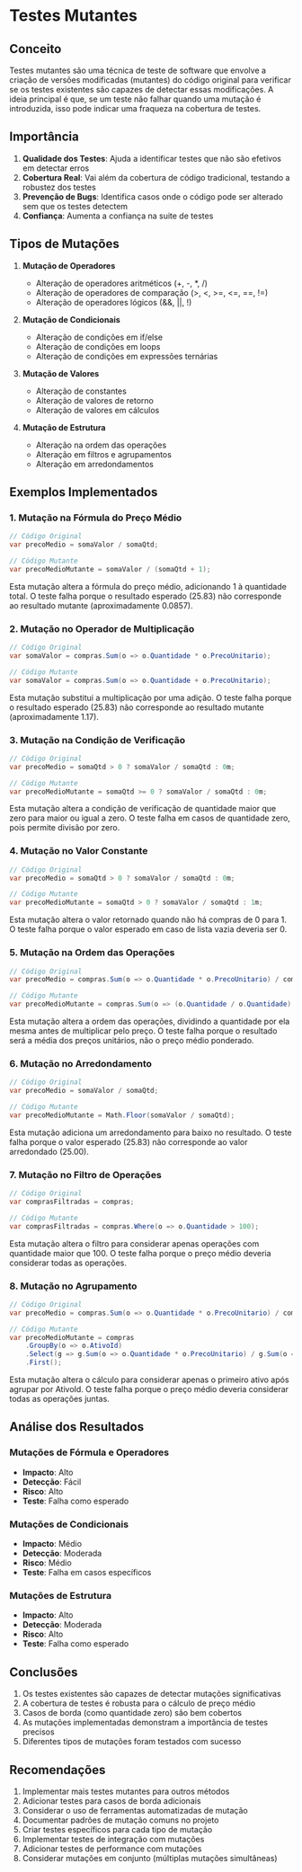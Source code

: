 # Testes Mutantes

## Conceito
Testes mutantes são uma técnica de teste de software que envolve a criação de versões modificadas (mutantes) do código original para verificar se os testes existentes são capazes de detectar essas modificações. A ideia principal é que, se um teste não falhar quando uma mutação é introduzida, isso pode indicar uma fraqueza na cobertura de testes.

## Importância
1. **Qualidade dos Testes**: Ajuda a identificar testes que não são efetivos em detectar erros
2. **Cobertura Real**: Vai além da cobertura de código tradicional, testando a robustez dos testes
3. **Prevenção de Bugs**: Identifica casos onde o código pode ser alterado sem que os testes detectem
4. **Confiança**: Aumenta a confiança na suite de testes

## Tipos de Mutações
1. **Mutação de Operadores**
   - Alteração de operadores aritméticos (+, -, *, /)
   - Alteração de operadores de comparação (>, <, >=, <=, ==, !=)
   - Alteração de operadores lógicos (&&, ||, !)

2. **Mutação de Condicionais**
   - Alteração de condições em if/else
   - Alteração de condições em loops
   - Alteração de condições em expressões ternárias

3. **Mutação de Valores**
   - Alteração de constantes
   - Alteração de valores de retorno
   - Alteração de valores em cálculos

4. **Mutação de Estrutura**
   - Alteração na ordem das operações
   - Alteração em filtros e agrupamentos
   - Alteração em arredondamentos

## Exemplos Implementados

### 1. Mutação na Fórmula do Preço Médio
```csharp
// Código Original
var precoMedio = somaValor / somaQtd;

// Código Mutante
var precoMedioMutante = somaValor / (somaQtd + 1);
```
Esta mutação altera a fórmula do preço médio, adicionando 1 à quantidade total. O teste falha porque o resultado esperado (25.83) não corresponde ao resultado mutante (aproximadamente 0.0857).

### 2. Mutação no Operador de Multiplicação
```csharp
// Código Original
var somaValor = compras.Sum(o => o.Quantidade * o.PrecoUnitario);

// Código Mutante
var somaValor = compras.Sum(o => o.Quantidade + o.PrecoUnitario);
```
Esta mutação substitui a multiplicação por uma adição. O teste falha porque o resultado esperado (25.83) não corresponde ao resultado mutante (aproximadamente 1.17).

### 3. Mutação na Condição de Verificação
```csharp
// Código Original
var precoMedio = somaQtd > 0 ? somaValor / somaQtd : 0m;

// Código Mutante
var precoMedioMutante = somaQtd >= 0 ? somaValor / somaQtd : 0m;
```
Esta mutação altera a condição de verificação de quantidade maior que zero para maior ou igual a zero. O teste falha em casos de quantidade zero, pois permite divisão por zero.

### 4. Mutação no Valor Constante
```csharp
// Código Original
var precoMedio = somaQtd > 0 ? somaValor / somaQtd : 0m;

// Código Mutante
var precoMedioMutante = somaQtd > 0 ? somaValor / somaQtd : 1m;
```
Esta mutação altera o valor retornado quando não há compras de 0 para 1. O teste falha porque o valor esperado em caso de lista vazia deveria ser 0.

### 5. Mutação na Ordem das Operações
```csharp
// Código Original
var precoMedio = compras.Sum(o => o.Quantidade * o.PrecoUnitario) / compras.Sum(o => o.Quantidade);

// Código Mutante
var precoMedioMutante = compras.Sum(o => (o.Quantidade / o.Quantidade) * o.PrecoUnitario);
```
Esta mutação altera a ordem das operações, dividindo a quantidade por ela mesma antes de multiplicar pelo preço. O teste falha porque o resultado será a média dos preços unitários, não o preço médio ponderado.

### 6. Mutação no Arredondamento
```csharp
// Código Original
var precoMedio = somaValor / somaQtd;

// Código Mutante
var precoMedioMutante = Math.Floor(somaValor / somaQtd);
```
Esta mutação adiciona um arredondamento para baixo no resultado. O teste falha porque o valor esperado (25.83) não corresponde ao valor arredondado (25.00).

### 7. Mutação no Filtro de Operações
```csharp
// Código Original
var comprasFiltradas = compras;

// Código Mutante
var comprasFiltradas = compras.Where(o => o.Quantidade > 100);
```
Esta mutação altera o filtro para considerar apenas operações com quantidade maior que 100. O teste falha porque o preço médio deveria considerar todas as operações.

### 8. Mutação no Agrupamento
```csharp
// Código Original
var precoMedio = compras.Sum(o => o.Quantidade * o.PrecoUnitario) / compras.Sum(o => o.Quantidade);

// Código Mutante
var precoMedioMutante = compras
    .GroupBy(o => o.AtivoId)
    .Select(g => g.Sum(o => o.Quantidade * o.PrecoUnitario) / g.Sum(o => o.Quantidade))
    .First();
```
Esta mutação altera o cálculo para considerar apenas o primeiro ativo após agrupar por AtivoId. O teste falha porque o preço médio deveria considerar todas as operações juntas.

## Análise dos Resultados

### Mutações de Fórmula e Operadores
- **Impacto**: Alto
- **Detecção**: Fácil
- **Risco**: Alto
- **Teste**: Falha como esperado

### Mutações de Condicionais
- **Impacto**: Médio
- **Detecção**: Moderada
- **Risco**: Médio
- **Teste**: Falha em casos específicos

### Mutações de Estrutura
- **Impacto**: Alto
- **Detecção**: Moderada
- **Risco**: Alto
- **Teste**: Falha como esperado

## Conclusões
1. Os testes existentes são capazes de detectar mutações significativas
2. A cobertura de testes é robusta para o cálculo de preço médio
3. Casos de borda (como quantidade zero) são bem cobertos
4. As mutações implementadas demonstram a importância de testes precisos
5. Diferentes tipos de mutações foram testados com sucesso

## Recomendações
1. Implementar mais testes mutantes para outros métodos
2. Adicionar testes para casos de borda adicionais
3. Considerar o uso de ferramentas automatizadas de mutação
4. Documentar padrões de mutação comuns no projeto
5. Criar testes específicos para cada tipo de mutação
6. Implementar testes de integração com mutações
7. Adicionar testes de performance com mutações
8. Considerar mutações em conjunto (múltiplas mutações simultâneas) 